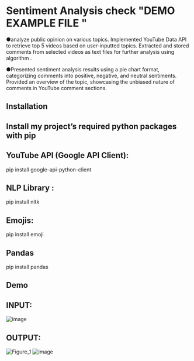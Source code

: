 
# Sentiment Analysis    check "DEMO EXAMPLE FILE "

●analyze  public opinion on various topics. Implemented 
YouTube Data API to retrieve top 5 videos based on user-inputted topics. Extracted and stored comments 
from selected videos as text files for further analysis using algorithm .
 
●Presented sentiment analysis results using a pie chart format, categorizing comments into positive, negative, and neutral sentiments. Provided an overview of the topic, showcasing the unbiased nature of comments in YouTube comment sections.

## Installation

## Install my project’s required python packages with pip
## YouTube API (Google API Client):
pip install google-api-python-client
## NLP Library :
pip install nltk
## Emojis:
pip install emoji
## Pandas
pip install pandas

    
## Demo
## INPUT:
![image](https://github.com/Samihan23/sentinment-/assets/129836323/11f543e3-b26a-4d64-9c7a-b1cf160d1936)

## OUTPUT:
![Figure_1](https://github.com/Samihan23/sentinment-/assets/129836323/7f9ec1cb-096b-4ee4-bc37-3689a7294bba)
![image](https://github.com/Samihan23/sentinment-/assets/129836323/1a4170db-0665-4b94-821b-101213f5b725)
